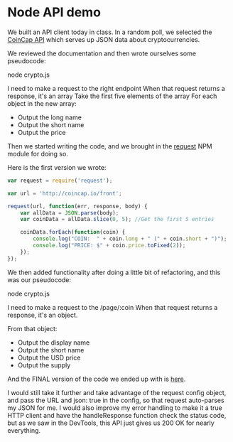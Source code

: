 # Node API demo

We built an API client today in class. In a random poll, we selected the [CoinCap API](https://github.com/CoinCapDev/CoinCap.io) which serves up JSON data about cryptocurrencies.

We reviewed the documentation and then wrote ourselves some pseudocode:

node crypto.js

I need to make a request to the right endpoint
When that request returns a response, it's an array
Take the first five elements of the array
For each object in the new array:
  - Output the long name
  - Output the short name
  - Output the price

Then we started writing the code, and we brought in the [request](https://www.npmjs.com/package/request) NPM module for doing so.

Here is the first version we wrote:
```javascript
var request = require('request');

var url = 'http://coincap.io/front';

request(url, function(err, response, body) {
    var allData = JSON.parse(body);
    var coinData = allData.slice(0, 5); //Get the first 5 entries

    coinData.forEach(function(coin) {
        console.log("COIN:  " + coin.long + " (" + coin.short + ")");
        console.log("PRICE: $" + coin.price.toFixed(2));
    });
});
```
We then added functionality after doing a little bit of refactoring, and this was our pseudocode:

node crypto.js <short>

I need to make a request to the /page/:coin
When that request returns a response, it's an object.

From that object:
  - Output the display name
  - Output the short name
  - Output the USD price
  - Output the supply

And the FINAL version of the code we ended up with is [here](https://gist.github.com/donburks/1410952a6e1fa598789501e54fa813ef).

I would still take it further and take advantage of the request config object, and pass the URL and json: true in the config, so that request auto-parses my JSON for me. I would also improve my error handling to make it a true HTTP client and have the handleResponse function check the status code, but as we saw in the DevTools, this API just gives us 200 OK for nearly everything.